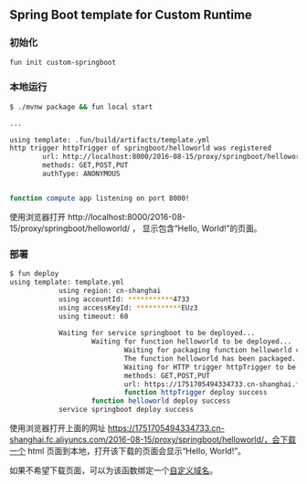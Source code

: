 ## Spring Boot template for Custom Runtime

### 初始化

```bash
fun init custom-springboot
```

### 本地运行

```bash
$ ./mvnw package && fun local start

...

using template: .fun/build/artifacts/template.yml
http trigger httpTrigger of springboot/helloworld was registered
        url: http://localhost:8000/2016-08-15/proxy/springboot/helloworld/
        methods: GET,POST,PUT
        authType: ANONYMOUS


function compute app listening on port 8000!
```

使用浏览器打开 http://localhost:8000/2016-08-15/proxy/springboot/helloworld/ ， 显示包含“Hello, World!”的页面。

### 部署

```bash
$ fun deploy
using template: template.yml
            using region: cn-shanghai
            using accountId: ***********4733
            using accessKeyId: ***********EUz3
            using timeout: 60
            
            Waiting for service springboot to be deployed...
                    Waiting for function helloworld to be deployed...
                            Waiting for packaging function helloworld code...
                            The function helloworld has been packaged. A total of 3 files files were compressed and the final size was 14.32 MB
                            Waiting for HTTP trigger httpTrigger to be deployed...
                            methods: GET,POST,PUT
                            url: https://1751705494334733.cn-shanghai.fc.aliyuncs.com/2016-08-15/proxy/springboot/helloworld/
                            function httpTrigger deploy success
                    function helloworld deploy success
            service springboot deploy success
```

使用浏览器打开上面的网址 https://1751705494334733.cn-shanghai.fc.aliyuncs.com/2016-08-15/proxy/springboot/helloworld/，会下载一个 html 页面到本地，打开该下载的页面会显示“Hello, World!”。

如果不希望下载页面，可以为该函数绑定一个[自定义域名](https://help.aliyun.com/document_detail/90722.html)。

